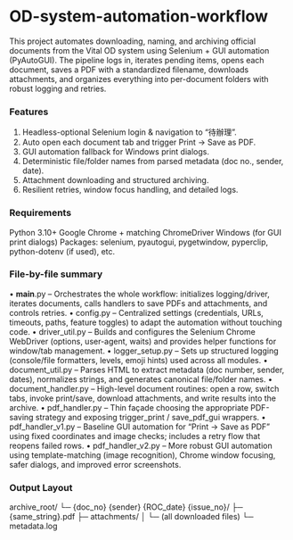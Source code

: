 # OD-system-automation-workflow
This project automates downloading, naming, and archiving official documents from the Vital OD system using Selenium + GUI automation (PyAutoGUI). The pipeline logs in, iterates pending items, opens each document, saves a PDF with a standardized filename, downloads attachments, and organizes everything into per-document folders with robust logging and retries.

### Features
1. Headless-optional Selenium login & navigation to “待辦理”.
2. Auto open each document tab and trigger Print → Save as PDF.
3. GUI automation fallback for Windows print dialogs.
4. Deterministic file/folder names from parsed metadata (doc no., sender, date).
5. Attachment downloading and structured archiving.
6. Resilient retries, window focus handling, and detailed logs.

### Requirements
Python 3.10+
Google Chrome + matching ChromeDriver
Windows (for GUI print dialogs)
Packages: selenium, pyautogui, pygetwindow, pyperclip, python-dotenv (if used), etc.

### File-by-file summary
• __main__.py – Orchestrates the whole workflow: initializes logging/driver, iterates documents, calls handlers to save PDFs and attachments, and controls retries.
• config.py – Centralized settings (credentials, URLs, timeouts, paths, feature toggles) to adapt the automation without touching code.
• driver_util.py – Builds and configures the Selenium Chrome WebDriver (options, user-agent, waits) and provides helper functions for window/tab management.
• logger_setup.py – Sets up structured logging (console/file formatters, levels, emoji hints) used across all modules.
• document_util.py – Parses HTML to extract metadata (doc number, sender, dates), normalizes strings, and generates canonical file/folder names.
• document_handler.py – High-level document routines: open a row, switch tabs, invoke print/save, download attachments, and write results into the archive.
• pdf_handler.py – Thin façade choosing the appropriate PDF-saving strategy and exposing trigger_print / save_pdf_gui wrappers.
• pdf_handler_v1.py – Baseline GUI automation for “Print → Save as PDF” using fixed coordinates and image checks; includes a retry flow that reopens failed rows.
• pdf_handler_v2.py – More robust GUI automation using template-matching (image recognition), Chrome window focusing, safer dialogs, and improved error screenshots.

### Output Layout
archive_root/
└─ {doc_no} {sender} {ROC_date} {issue_no}/
   ├─ {same_string}.pdf
   ├─ attachments/
   │   └─ (all downloaded files)
   └─ metadata.log

